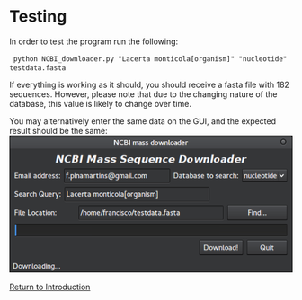 # Testing
In order to test the program run the following:

     python NCBI_downloader.py "Lacerta monticola[organism]" "nucleotide" testdata.fasta

If everything is working as it should, you should receive a fasta file with 182 sequences. However, please note that due to the changing nature of the database, this value is likely to change over time.

You may alternatively enter the same data on the GUI, and the expected result should be the same:
![Test](assets/screenshot.png)

[Return to Introduction](index.md)
